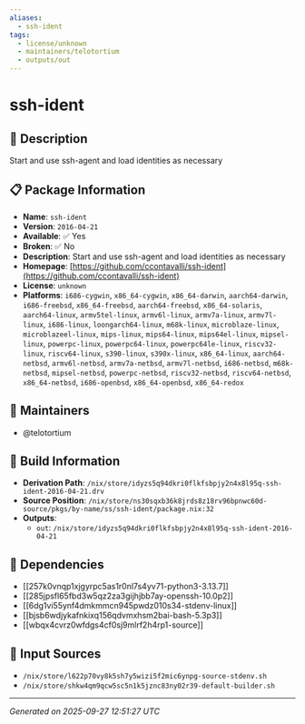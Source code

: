 ```yaml
---
aliases:
  - ssh-ident
tags:
  - license/unknown
  - maintainers/telotortium
  - outputs/out
---
```


# ssh-ident

## 📝 Description

Start and use ssh-agent and load identities as necessary

## 📋 Package Information

- **Name**: `ssh-ident`
- **Version**: `2016-04-21`
- **Available**: ✅ Yes
- **Broken**: ✅ No
- **Description**: Start and use ssh-agent and load identities as necessary
- **Homepage**: [https://github.com/ccontavalli/ssh-ident](https://github.com/ccontavalli/ssh-ident)
- **License**: `unknown`
- **Platforms**: `i686-cygwin`, `x86_64-cygwin`, `x86_64-darwin`, `aarch64-darwin`, `i686-freebsd`, `x86_64-freebsd`, `aarch64-freebsd`, `x86_64-solaris`, `aarch64-linux`, `armv5tel-linux`, `armv6l-linux`, `armv7a-linux`, `armv7l-linux`, `i686-linux`, `loongarch64-linux`, `m68k-linux`, `microblaze-linux`, `microblazeel-linux`, `mips-linux`, `mips64-linux`, `mips64el-linux`, `mipsel-linux`, `powerpc-linux`, `powerpc64-linux`, `powerpc64le-linux`, `riscv32-linux`, `riscv64-linux`, `s390-linux`, `s390x-linux`, `x86_64-linux`, `aarch64-netbsd`, `armv6l-netbsd`, `armv7a-netbsd`, `armv7l-netbsd`, `i686-netbsd`, `m68k-netbsd`, `mipsel-netbsd`, `powerpc-netbsd`, `riscv32-netbsd`, `riscv64-netbsd`, `x86_64-netbsd`, `i686-openbsd`, `x86_64-openbsd`, `x86_64-redox`
## 👥 Maintainers

- @telotortium


## 🔧 Build Information

- **Derivation Path**: `/nix/store/idyzs5q94dkri0flkfsbpjy2n4x8l95q-ssh-ident-2016-04-21.drv`
- **Source Position**: `/nix/store/ns30sqxb36k8jrds8z18rv96bpnwc60d-source/pkgs/by-name/ss/ssh-ident/package.nix:32`
- **Outputs**:
  - `out`:  `/nix/store/idyzs5q94dkri0flkfsbpjy2n4x8l95q-ssh-ident-2016-04-21`

## 🔗 Dependencies

- [[257k0vnqp1xjgyrpc5as1r0nl7s4yv71-python3-3.13.7]]
- [[285jpsfl65fbd3w5qz2za3gijhjbb7ay-openssh-10.0p2]]
- [[6dg1vi55ynf4dmkmmcn945pwdz010s34-stdenv-linux]]
- [[bjsb6wdjykafnkixq156qdvmxhsm2bai-bash-5.3p3]]
- [[wbqx4cvrz0wfdgs4cf0sj9mlrf2h4rp1-source]]

## 📁 Input Sources

- `/nix/store/l622p70vy8k5sh7y5wizi5f2mic6ynpg-source-stdenv.sh`
- `/nix/store/shkw4qm9qcw5sc5n1k5jznc83ny02r39-default-builder.sh`

---
*Generated on 2025-09-27 12:51:27 UTC*
